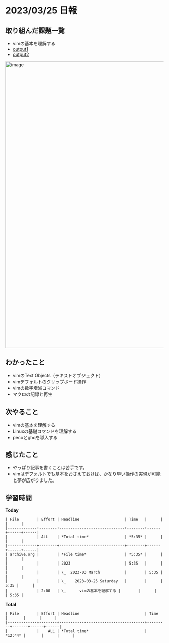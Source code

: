 # 2023/03/25 日報

## 取り組んだ課題一覧
- vimの基本を理解する
- [output1](https://qiita.com/hellomyzn/items/6e909dda6acedad7e5e9)
- [output2](https://qiita.com/hellomyzn/items/c40c20f0e8c1c39d6ed2)
<img width="911" alt="image" src="https://user-images.githubusercontent.com/20104403/227831395-5c716b99-baf2-4b9b-bd55-d6da42ffc28f.png">



## わかったこと
- vimのText Objects（テキストオブジェクト)
- vimデフォルトのクリップボード操作
- vimの数字増減コマンド
- マクロの記録と再生

## 次やること
- vimの基本を理解する
- Linuxの基礎コマンドを理解する
- pecoとghqを導入する

## 感じたこと
- やっぱり記事を書くことは苦手です。
- vimはデフォルトでも基本をおさえておけば、かなり早い操作の実現が可能と夢が広がりました。

## 学習時間
**Today**
```
| File        | Effort | Headline                    | Time   |      |      |      |
|-------------+--------+-----------------------------+--------+------+------+------|
|             | ALL    | *Total time*                | *5:35* |      |      |      |
|-------------+--------+-----------------------------+--------+------+------+------|
| archive.org |        | *File time*                 | *5:35* |      |      |      |
|             |        | 2023                        | 5:35   |      |      |      |
|             |        | \_  2023-03 March           |        | 5:35 |      |      |
|             |        | \_    2023-03-25 Saturday   |        |      | 5:35 |      |
|             | 2:00   | \_      vimの基本を理解する |        |      |      | 5:35 |
```

**Total**
```
| File        | Effort | Headline                             | Time    |       |      |      |
|-------------+--------+--------------------------------------+---------+-------+------+------|
|             |    ALL | *Total time*                         | *12:44* |       |      |      |
```
